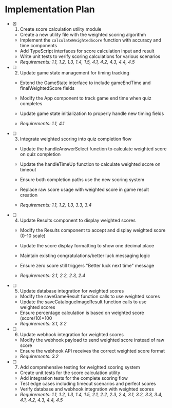 # Implementation Plan

- [x] 1. Create score calculation utility module


  - Create a new utility file with the weighted scoring algorithm
  - Implement the `calculateWeightedScore` function with accuracy and time components
  - Add TypeScript interfaces for score calculation input and result
  - Write unit tests to verify scoring calculations for various scenarios
  - _Requirements: 1.1, 1.2, 1.3, 1.4, 1.5, 4.1, 4.2, 4.3, 4.4, 4.5_



- [ ] 2. Update game state management for timing tracking
  - Extend the GameState interface to include gameEndTime and finalWeightedScore fields
  - Modify the App component to track game end time when quiz completes


  - Update game state initialization to properly handle new timing fields
  - _Requirements: 1.1, 4.1_

- [ ] 3. Integrate weighted scoring into quiz completion flow
  - Update the handleAnswerSelect function to calculate weighted score on quiz completion


  - Update the handleTimeUp function to calculate weighted score on timeout
  - Ensure both completion paths use the new scoring system
  - Replace raw score usage with weighted score in game result creation
  - _Requirements: 1.1, 1.2, 1.3, 3.3, 3.4_



- [ ] 4. Update Results component to display weighted scores
  - Modify the Results component to accept and display weighted score (0-10 scale)
  - Update the score display formatting to show one decimal place
  - Maintain existing congratulations/better luck messaging logic


  - Ensure zero score still triggers "Better luck next time" message
  - _Requirements: 2.1, 2.2, 2.3, 2.4_


- [ ] 5. Update database integration for weighted scores
  - Modify the saveGameResult function calls to use weighted scores
  - Update the saveCatalogueImageResult function calls to use weighted scores
  - Ensure percentage calculation is based on weighted score (score/10)*100
  - _Requirements: 3.1, 3.2_

- [ ] 6. Update webhook integration for weighted scores
  - Modify the webhook payload to send weighted score instead of raw score
  - Ensure the webhook API receives the correct weighted score format
  - _Requirements: 3.2_

- [ ] 7. Add comprehensive testing for weighted scoring system
  - Create unit tests for the score calculation utility
  - Add integration tests for the complete scoring flow
  - Test edge cases including timeout scenarios and perfect scores
  - Verify database and webhook integration with weighted scores
  - _Requirements: 1.1, 1.2, 1.3, 1.4, 1.5, 2.1, 2.2, 2.3, 2.4, 3.1, 3.2, 3.3, 3.4, 4.1, 4.2, 4.3, 4.4, 4.5_